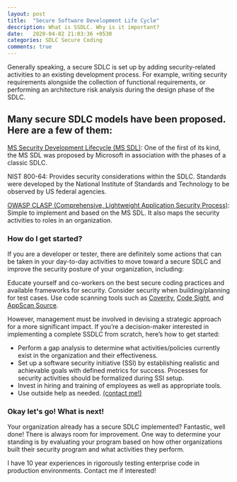 ```yaml
---
layout: post
title:  "Secure Software Development Life Cycle"
description: What is SSDLC. Why is it important?
date:   2020-04-02 21:03:36 +0530
categories: SDLC Secure Coding
comments: true
---
```


Generally speaking, a secure SDLC is set up by adding security-related activities to an existing development process. For example, writing security requirements alongside the collection of functional requirements, or performing an architecture risk analysis during the design phase of the SDLC.

## Many secure SDLC models have been proposed. Here are a few of them:

[MS Security Development Lifecycle (MS SDL)](http://www.microsoft.com/en-us/sdl/default.aspx): One of the first of its kind, the MS SDL was proposed by Microsoft in association with the phases of a classic SDLC.

NIST 800-64: Provides security considerations within the SDLC. Standards were developed by the National Institute of Standards and Technology to be observed by US federal agencies.

[OWASP CLASP (Comprehensive, Lightweight Application Security Process)](https://www.owasp.org/index.php/CLASP_Concepts): Simple to implement and based on the MS SDL. It also maps the security activities to roles in an organization.

### How do I get started?
If you are a developer or tester, there are definitely some actions that can be taken in your day-to-day activities to move toward a secure SDLC and improve the security posture of your organization, including:

Educate yourself and co-workers on the best secure coding practices and available frameworks for security.
Consider security when building/planning for test cases.
Use code scanning tools such as [Coverity](https://scan.coverity.com/), [Code Sight](https://www.componentsource.com/product/code-sight), and [AppScan Source](https://www.ibm.com/developerworks/library/se-sourcescanbest/index.html).

However, management must be involved in devising a strategic approach for a more significant impact. If you’re a decision-maker interested in implementing a complete SSDLC from scratch, here’s how to get started:

* Perform a gap analysis to determine what activities/policies currently exist in the organization and their effectiveness.
* Set up a software security initiative (SSI) by establishing realistic and achievable goals with defined metrics for success. Processes for security activities should be formalized during SSI setup.
* Invest in hiring and training of employees as well as appropriate tools.
* Use outside help as needed. [(contact me!)](mailto:alexyang@tutanota.com)

### Okay let's go! What is next!

Your organization already has a secure SDLC implemented? Fantastic, well done! There is always room for improvement. One way to determine your standing is by evaluating your program based on how other organizations built their security program and what activities they perform.

I have 10 year experiences in rigorously testing enterprise code in production environments. Contact me if interested!
